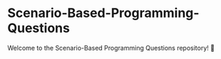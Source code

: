# Scenario-Based-Programming-Questions
Welcome to the Scenario-Based Programming Questions repository! 🚀
